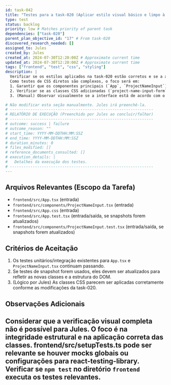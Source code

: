 ```yaml
---
id: task-042
title: "Testes para a task-020 (Aplicar estilo visual básico e limpo à aplicação frontend)"
type: test
status: backlog
priority: low # Matches priority of parent task
dependencies: ["task-020"]
parent_plan_objective_id: "17" # From task-020
discovered_research_needed: []
assigned_to: Jules
created_by: Jules
created_at: 2024-07-30T12:20:00Z # Approximate current time
updated_at: 2024-07-30T12:20:00Z # Approximate current time
tags: ["frontend", "test", "css", "styling"]
description: |
  Verificar se os estilos aplicados na task-020 estão corretos e se a aplicação frontend renderiza conforme esperado.
  Como testes de CSS diretos são complexos, o foco será em:
  1. Garantir que os componentes principais (`App`, `ProjectNameInput`) renderizam sem erros após as mudanças de classe.
  2. Verificar se as classes CSS adicionadas (`project-name-input-form`, `form-group`, `error-message-form`) estão presentes nos elementos corretos no DOM renderizado (usando testes de snapshot ou queries específicas se aplicável).
  3. (Manual) Observar visualmente se a interface está de acordo com o "básico e limpo". (Jules fará uma avaliação lógica baseada no código).

# Não modificar esta seção manualmente. Jules irá preenchê-la.
# ---------------------------------------------------------------
# RELATÓRIO DE EXECUÇÃO (Preenchido por Jules ao concluir/falhar)
# ---------------------------------------------------------------
# outcome: success | failure
# outcome_reason: ""
# start_time: YYYY-MM-DDTHH:MM:SSZ
# end_time: YYYY-MM-DDTHH:MM:SSZ
# duration_minutes: 0
# files_modified: []
# reference_documents_consulted: []
# execution_details: |
#   Detalhes da execução dos testes.
# ---------------------------------------------------------------
---
```


## Arquivos Relevantes (Escopo da Tarefa)
* `frontend/src/App.tsx` (entrada)
* `frontend/src/components/ProjectNameInput.tsx` (entrada)
* `frontend/src/App.css` (entrada)
* `frontend/src/App.test.tsx` (entrada/saída, se snapshots forem atualizados)
* `frontend/src/components/ProjectNameInput.test.tsx` (entrada/saída, se snapshots forem atualizados)


## Critérios de Aceitação
1. Os testes unitários/integração existentes para `App.tsx` e `ProjectNameInput.tsx` continuam passando.
2. Se testes de snapshot forem usados, eles devem ser atualizados para refletir as novas classes e a estrutura do DOM.
3. (Lógico por Jules) As classes CSS parecem ser aplicadas corretamente conforme as modificações da task-020.

## Observações Adicionais
Considerar que a verificação visual completa não é possível para Jules. O foco é na integridade estrutural e na aplicação correta das classes.
frontend/src/setupTests.ts pode ser relevante se houver mocks globais ou configurações para react-testing-library.
Verificar se `npm test` no diretório `frontend` executa os testes relevantes.
---
